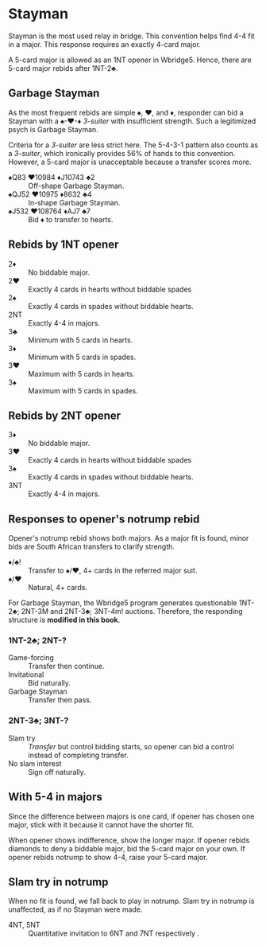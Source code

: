 Stayman
=======
Stayman is the most used relay in bridge.  This convention helps find 4-4 fit
in a major.  This response requires an exactly 4-card major.

A 5-card major is allowed as an 1NT opener in Wbridge5.  Hence, there are
5-card major rebids after 1NT-2♣.

## Garbage Stayman ##
As the most frequent rebids are simple ♠, ♥, and ♦, responder can bid a Stayman
with a ♠-♥-♦ *3-suiter* with insufficient strength.  Such a legitimized psych
is Garbage Stayman.

Criteria for a *3-suiter* are less strict here.  The 5-4-3-1 pattern also
counts as a *3-suiter*, which ironically provides 56% of hands to this
convention.  However, a 5-card major is unacceptable because a transfer scores
more.

<dl>
  <dt>♠Q83 ♥10984 ♦J10743 ♣2</dt>
  <dd>Off-shape Garbage Stayman.</dd>

  <dt>♠QJ52 ♥10975 ♦8632 ♣4</dt>
  <dd>In-shape Garbage Stayman.</dd>

  <dt>♠J532 ♥108764 ♦AJ7 ♣7</dt>
  <dd>Bid ♦ to transfer to hearts.</dd>
</dl>

## Rebids by 1NT opener ##
<dl>
  <dt>2♦</dt>
  <dd>No biddable major.</dd>

  <dt>2♥</dt>
  <dd>Exactly 4 cards in hearts without biddable spades</dd>

  <dt>2♠</dt>
  <dd>Exactly 4 cards in spades without biddable hearts.</dd>

  <dt>2NT</dt>
  <dd>Exactly 4-4 in majors.</dd>

  <dt>3♣</dt>
  <dd>Minimum with 5 cards in hearts.</dd>

  <dt>3♦</dt>
  <dd>Minimum with 5 cards in spades.</dd>

  <dt>3♥</dt>
  <dd>Maximum with 5 cards in hearts.</dd>

  <dt>3♠</dt>
  <dd>Maximum with 5 cards in spades.</dd>
</dl>

## Rebids by 2NT opener ##
<dl>
  <dt>3♦</dt>
  <dd>No biddable major.</dd>

  <dt>3♥</dt>
  <dd>Exactly 4 cards in hearts without biddable spades</dd>

  <dt>3♠</dt>
  <dd>Exactly 4 cards in spades without biddable hearts.</dd>

  <dt>3NT</dt>
  <dd>Exactly 4-4 in majors.</dd>
</dl>

## Responses to opener's notrump rebid ##
Opener's notrump rebid shows both majors.  As a major fit is found, minor bids
are South African transfers to clarify strength.

<dl>
  <dt>♦/♣!</dt>
  <dd>Transfer to ♠/♥, 4+ cards in the referred major suit.</dd>

  <dt>♠/♥</dt>
  <dd>Natural, 4+ cards.</dd>
</dl>

For Garbage Stayman, the Wbridge5 program generates questionable 1NT-2♣; 2NT-3M
and 2NT-3♣; 3NT-4m! auctions.  Therefore, the responding structure is
**modified in this book**.

### 1NT-2♣; 2NT-? ###
<dl>
  <dt>Game-forcing</dt>
  <dd>Transfer then continue.</dd>

  <dt>Invitational</dt>
  <dd>Bid naturally.</dd>

  <dt>Garbage Stayman</dt>
  <dd>Transfer then pass.</dd>
</dl>

### 2NT-3♣; 3NT-? ###
<dl>
  <dt>Slam try</dt>
  <dd><em>Transfer</em> but control bidding starts, so opener can bid a control instead of completing transfer.</dd>

  <dt>No slam interest</dt>
  <dd>Sign off naturally.</dd>
</dl>

## With 5-4 in majors ##
Since the difference between majors is one card, if opener has chosen one
major, stick with it because it cannot have the shorter fit.

When opener shows indifference, show the longer major.  If opener rebids
diamonds to deny a biddable major, bid the 5-card major on your own.  If opener
rebids notrump to show 4-4, raise your 5-card major.

## Slam try in notrump ##
When no fit is found, we fall back to play in notrump.  Slam try in notrump is
unaffected, as if no Stayman were made.

<dl>
  <dt>4NT, 5NT</dt>
  <dd>Quantitative invitation to 6NT and 7NT respectively .</dd>
</dl>
